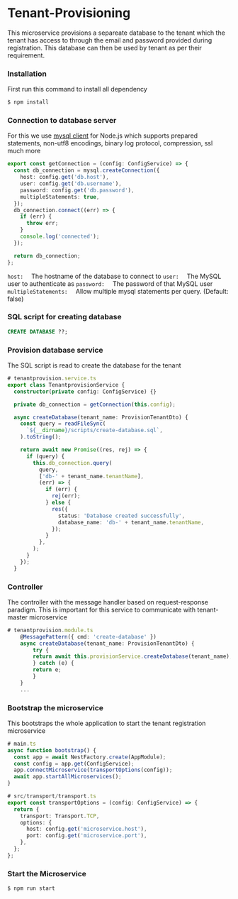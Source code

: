 # Tenant-Provisioning

This microservice provisions a separeate database to the tenant which the tenant has access to through the email and password provided during registration. This database can then be used by tenant as per their requirement.

### Installation
First run this command to install all dependency
```bash
$ npm install
```
### Connection to database server
For this we use [mysql client](https://www.npmjs.com/package/mysql2) for Node.js which supports prepared statements, non-utf8 encodings, binary log protocol, compression, ssl much more

```ts
export const getConnection = (config: ConfigService) => {
  const db_connection = mysql.createConnection({
    host: config.get('db.host'),
    user: config.get('db.username'),
    password: config.get('db.password'),
    multipleStatements: true,
  });
  db_connection.connect((err) => {
    if (err) {
      throw err;
    }
    console.log('connected');
  });

  return db_connection;
};
``` 
`host:  ` The hostname of the database to connect to
`user:  ` The MySQL user to authenticate as
`password:  ` The password of that MySQL user
`multipleStatements:  ` Allow multiple mysql statements per query. (Default: false)

### SQL script for creating database
```sql
CREATE DATABASE ??;
```
### Provision database service
The SQL script is read to create the database for the tenant

```ts
# tenantprovision.service.ts
export class TenantprovisionService {
  constructor(private config: ConfigService) {}

  private db_connection = getConnection(this.config);

  async createDatabase(tenant_name: ProvisionTenantDto) {
    const query = readFileSync(
      `${__dirname}/scripts/create-database.sql`,
    ).toString();

    return await new Promise((res, rej) => {
      if (query) {
        this.db_connection.query(
          query,
          ['db-' + tenant_name.tenantName],
          (err) => {
            if (err) {
              rej(err);
            } else {
              res({
                status: 'Database created successfully',
                database_name: 'db-' + tenant_name.tenantName,
              });
            }
          },
        );
      }
    });
  }
```

### Controller
The controller with the message handler based on request-response paradigm. This is important for this service to communicate with tenant-master microservice

```ts
# tenantprovision.module.ts
    @MessagePattern({ cmd: 'create-database' })
    async createDatabase(tenant_name: ProvisionTenantDto) {
        try {
        return await this.provisionService.createDatabase(tenant_name);
        } catch (e) {
        return e;
        }
    }
    ...
```
### Bootstrap the microservice
This bootstraps the whole application to start the tenant registration microservice

```ts
# main.ts
async function bootstrap() {
  const app = await NestFactory.create(AppModule);
  const config = app.get(ConfigService);
  app.connectMicroservice(transportOptions(config));
  await app.startAllMicroservices();
}

# src/transport/transport.ts
export const transportOptions = (config: ConfigService) => {
  return {
    transport: Transport.TCP,
    options: {
      host: config.get('microservice.host'),
      port: config.get('microservice.port'),
    },
  };
};
```
### Start the Microservice
```bash
$ npm run start
```